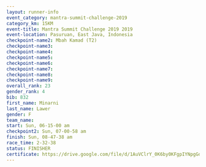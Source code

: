 ```yaml
---
layout: runner-info 
event_category: mantra-summit-challenge-2019 
category_km: 15KM 
event-title: Mantra Summit Challenge 2019 2019 
event-location: Pasuruan, East Java, Indonesia 
checkpoint-name2: Mbah Kamad (T2) 
checkpoint-name3: 
checkpoint-name4: 
checkpoint-name5: 
checkpoint-name6: 
checkpoint-name7: 
checkpoint-name8: 
checkpoint-name9: 
overall_rank: 23
gender_rank: 4
bib: 832
first_name: Minarni
last_name: Lawer
gender: F
team_name: 
start: Sun, 06-15-00 am
checkpoint2: Sun, 07-00-58 am
finish: Sun, 08-47-38 am
race_time: 2-32-38
status: FINISHER
certificate: https://drive.google.com/file/d/1AuVClrY_0K6by0KFgpIYNpgGdnmTfVBv/view?usp=sharing
---
```

